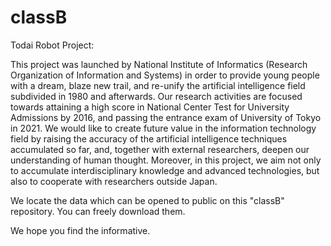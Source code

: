 # classB

Todai Robot Project:

This project was launched by National Institute of Informatics (Research Organization of Information and Systems) in order to provide young people with a dream, blaze new trail, and re-unify the artificial intelligence field subdivided in 1980 and afterwards.
Our research activities are focused towards attaining a high score in National Center Test for University Admissions by 2016, and passing the entrance exam of University of Tokyo in 2021. We would like to create future value in the information technology field by raising the accuracy of the artificial intelligence techniques accumulated so far, and, together with external researchers, deepen our understanding of human thought. Moreover, in this project, we aim not only to accumulate interdisciplinary knowledge and advanced technologies, but also to cooperate with researchers outside Japan.

We locate the data which can be opened to public on this "classB" repository.
You can freely download them.

We hope you find the informative.
